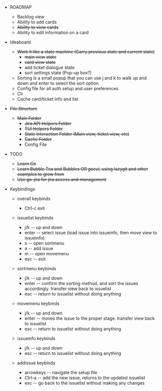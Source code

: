 * ROADMAP
    - Backlog view
    - Ability to add cards
    - ~~Ability to view cards~~
    - Ability to edit information on a card


* Ideaboard
    - ~~Work it like a state machine (Carry previous state and current state)~~
        * ~~main view state~~
        * ~~card view state~~
        * add ticket dialogue state
        * sort settings state (Pop-up box?)
    - Sorting is a small popup that you can use j and k to walk up and down and enter to select the sort option
    - Config file for all auth setup and user preferences
    - Cli
    - Cache card/ticket info and list

* ~~File Structure~~
    - ~~Main Folder~~
        - ~~Jira API Helpers Folder~~
        - ~~TUI Helpers Folder~~
        - ~~State Interaction Folder (Main view, ticket view, etc)~~
        - ~~Cache Folder~~
        * Config File

* TODO
    - ~~Learn Go~~
    - ~~Learn Bubble Tea and Bubbles OR _gocui_, using lazygit and other examples to grow from~~
    - ~~Use go-jira for jira access and management~~

* Keybindings
    - overall keybinds
        - Ctrl-c exit

    - issuelist keybinds
        - j/k -- up and down
        - enter -- select issue (load issue into issueinfo, then move view to issueinfo)
        - s -- open sortmenu
        - a -- add issue
        - m -- open movemenu
        - esc -- exit

    - sortmenu keybinds
        - j/k -- up and down
        - enter -- confirm the sorting method, and sort the issues accordingly. transfer view back to issuelist
        - esc -- return to issuelist without doing anything

    - movemenu keybinds
        - j/k -- up and down
        - enter -- moves the issue to the proper stage. transfer view back to issuelist
        - esc -- return to issuelist without doing anything

    - issueinfo keybinds
        - j/k -- up and down
        - esc -- return to issuelist without doing anything

    - addissue keybinds
        - arrowkeys -- navigate the setup file
        - Ctrl-a -- add the new issue, returns to the updated issuelist
        - esc -- go back to the issuelist without making any changes

